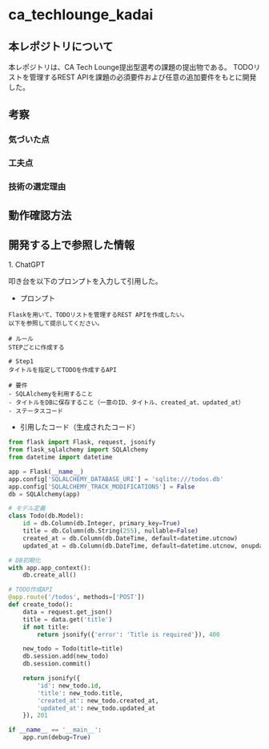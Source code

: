 # ca_techlounge_kadai

## 本レポジトリについて
本レポジトリは、CA Tech Lounge提出型選考の課題の提出物である。
TODOリストを管理するREST APIを課題の必須要件および任意の追加要件をもとに開発した。


## 考察


### 気づいた点

### 工夫点

### 技術の選定理由


## 動作確認方法

## 開発する上で参照した情報
1\. ChatGPT

叩き台を以下のプロンプトを入力して引用した。

* プロンプト
```
Flaskを用いて、TODOリストを管理するREST APIを作成したい。
以下を参照して提示してください。

# ルール
STEPごとに作成する

# Step1
タイトルを指定してTODOを作成するAPI

# 要件
- SQLAlchemyを利用すること
- タイトルをDBに保存すること（一意のID、タイトル、created_at、updated_at）
- ステータスコード
```
* 引用したコード（生成されたコード）
```python
from flask import Flask, request, jsonify
from flask_sqlalchemy import SQLAlchemy
from datetime import datetime

app = Flask(__name__)
app.config['SQLALCHEMY_DATABASE_URI'] = 'sqlite:///todos.db'
app.config['SQLALCHEMY_TRACK_MODIFICATIONS'] = False
db = SQLAlchemy(app)

# モデル定義
class Todo(db.Model):
    id = db.Column(db.Integer, primary_key=True)
    title = db.Column(db.String(255), nullable=False)
    created_at = db.Column(db.DateTime, default=datetime.utcnow)
    updated_at = db.Column(db.DateTime, default=datetime.utcnow, onupdate=datetime.utcnow)

# DB初期化
with app.app_context():
    db.create_all()

# TODO作成API
@app.route('/todos', methods=['POST'])
def create_todo():
    data = request.get_json()
    title = data.get('title')
    if not title:
        return jsonify({'error': 'Title is required'}), 400

    new_todo = Todo(title=title)
    db.session.add(new_todo)
    db.session.commit()

    return jsonify({
        'id': new_todo.id,
        'title': new_todo.title,
        'created_at': new_todo.created_at,
        'updated_at': new_todo.updated_at
    }), 201

if __name__ == '__main__':
    app.run(debug=True)
```



